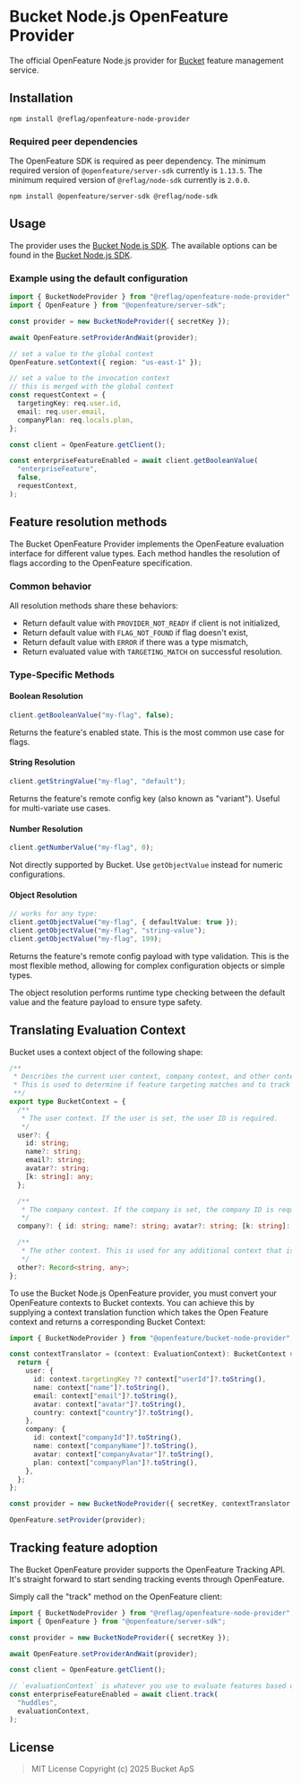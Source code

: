 # Bucket Node.js OpenFeature Provider

The official OpenFeature Node.js provider for [Bucket](https://bucket.co) feature management service.

## Installation

```shell
npm install @reflag/openfeature-node-provider
```

### Required peer dependencies

The OpenFeature SDK is required as peer dependency.
The minimum required version of `@openfeature/server-sdk` currently is `1.13.5`.
The minimum required version of `@reflag/node-sdk` currently is `2.0.0`.

```shell
npm install @openfeature/server-sdk @reflag/node-sdk
```

## Usage

The provider uses the [Bucket Node.js SDK](https://docs.reflag.com/quickstart/supported-languages-frameworks/node.js-sdk).
The available options can be found in the [Bucket Node.js SDK](https://github.com/reflagcom/javascript/tree/main/packages/node-sdk#initialization-options).

### Example using the default configuration

```typescript
import { BucketNodeProvider } from "@reflag/openfeature-node-provider";
import { OpenFeature } from "@openfeature/server-sdk";

const provider = new BucketNodeProvider({ secretKey });

await OpenFeature.setProviderAndWait(provider);

// set a value to the global context
OpenFeature.setContext({ region: "us-east-1" });

// set a value to the invocation context
// this is merged with the global context
const requestContext = {
  targetingKey: req.user.id,
  email: req.user.email,
  companyPlan: req.locals.plan,
};

const client = OpenFeature.getClient();

const enterpriseFeatureEnabled = await client.getBooleanValue(
  "enterpriseFeature",
  false,
  requestContext,
);
```

## Feature resolution methods

The Bucket OpenFeature Provider implements the OpenFeature evaluation interface for different value types. Each method handles the resolution of flags according to the OpenFeature specification.

### Common behavior

All resolution methods share these behaviors:

- Return default value with `PROVIDER_NOT_READY` if client is not initialized,
- Return default value with `FLAG_NOT_FOUND` if flag doesn't exist,
- Return default value with `ERROR` if there was a type mismatch,
- Return evaluated value with `TARGETING_MATCH` on successful resolution.

### Type-Specific Methods

#### Boolean Resolution

```ts
client.getBooleanValue("my-flag", false);
```

Returns the feature's enabled state. This is the most common use case for flags.

#### String Resolution

```ts
client.getStringValue("my-flag", "default");
```

Returns the feature's remote config key (also known as "variant"). Useful for multi-variate use cases.

#### Number Resolution

```ts
client.getNumberValue("my-flag", 0);
```

Not directly supported by Bucket. Use `getObjectValue` instead for numeric configurations.

#### Object Resolution

```ts
// works for any type:
client.getObjectValue("my-flag", { defaultValue: true });
client.getObjectValue("my-flag", "string-value");
client.getObjectValue("my-flag", 199);
```

Returns the feature's remote config payload with type validation. This is the most flexible method,
allowing for complex configuration objects or simple types.

The object resolution performs runtime type checking between the default value and the feature payload to ensure type safety.

## Translating Evaluation Context

Bucket uses a context object of the following shape:

```ts
/**
 * Describes the current user context, company context, and other context.
 * This is used to determine if feature targeting matches and to track events.
 **/
export type BucketContext = {
  /**
   * The user context. If the user is set, the user ID is required.
   */
  user?: {
    id: string;
    name?: string;
    email?: string;
    avatar?: string;
    [k: string]: any;
  };

  /**
   * The company context. If the company is set, the company ID is required.
   */
  company?: { id: string; name?: string; avatar?: string; [k: string]: any };

  /**
   * The other context. This is used for any additional context that is not related to user or company.
   */
  other?: Record<string, any>;
};
```

To use the Bucket Node.js OpenFeature provider, you must convert your OpenFeature contexts to Bucket contexts.
You can achieve this by supplying a context translation function which takes the Open Feature context and returns
a corresponding Bucket Context:

```ts
import { BucketNodeProvider } from "@openfeature/bucket-node-provider";

const contextTranslator = (context: EvaluationContext): BucketContext => {
  return {
    user: {
      id: context.targetingKey ?? context["userId"]?.toString(),
      name: context["name"]?.toString(),
      email: context["email"]?.toString(),
      avatar: context["avatar"]?.toString(),
      country: context["country"]?.toString(),
    },
    company: {
      id: context["companyId"]?.toString(),
      name: context["companyName"]?.toString(),
      avatar: context["companyAvatar"]?.toString(),
      plan: context["companyPlan"]?.toString(),
    },
  };
};

const provider = new BucketNodeProvider({ secretKey, contextTranslator });

OpenFeature.setProvider(provider);
```

## Tracking feature adoption

The Bucket OpenFeature provider supports the OpenFeature Tracking API.
It's straight forward to start sending tracking events through OpenFeature.

Simply call the "track" method on the OpenFeature client:

```typescript
import { BucketNodeProvider } from "@reflag/openfeature-node-provider";
import { OpenFeature } from "@openfeature/server-sdk";

const provider = new BucketNodeProvider({ secretKey });

await OpenFeature.setProviderAndWait(provider);

const client = OpenFeature.getClient();

// `evaluationContext` is whatever you use to evaluate features based off
const enterpriseFeatureEnabled = await client.track(
  "huddles",
  evaluationContext,
);
```

## License

> MIT License
> Copyright (c) 2025 Bucket ApS
